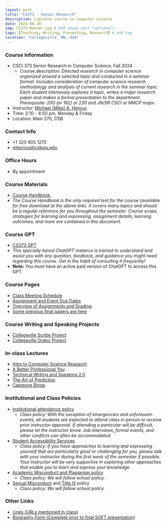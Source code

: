 ```yaml
---
layout: post
title: "CS373 - Senior Research"
description: Capstone course in Computer Science
date: 2024-08-19
img: CS373-Banner.jpg # Add image post (optional)
tags: [Teaching, Writing, Presenting, Research] # add tag
location: "Collegeville, MN, USA"
---
```


### Course Information
- CSCI 373 Senior Research in Computer Science, Fall 2024
    - Course description: *Directed research in computer science organized around a selected topic and conducted in a seminar format. Includes consideration of computer science research methodology and analysis of current research in the seminar topic. Each student intensively explores a topic, writes a major research paper and makes a formal presentation to the department. Prerequisite: 200 (or 162) or 230 and JN/SR CSCI or NMCP major.*
- Instructor: [Michael (Mike) A. Heroux](https://maherou.github.io)
- Time: 2:10 - 4:50 pm, Monday & Friday
- Location: Main 270, CSB

### Contact Info
- +1 320 905 1275
- <mheroux@csbsju.edu>

### Office Hours
- By appointment

### Course Materials
- [Course Handbook.](../files/CS373/CSCI373CourseHandbookLatestEdition.pdf)
 - *The Course Handbook is the only required text for the course (available for free download at the above link).  It covers many topics and should be a regular reference for you throughout the semester.  Course scope, strategies for learning and expressing, assignment details, learning outcomes, and more are contained in this document.*

### Course GPT
- [CS373 GPT](https://chat.openai.com/g/g-0m35Mzndc-cs-capstone-course-companion)
 - *This specially-tuned ChatGPT instance is trained to understand and assist you with any question, feedback, and guidance you might need regarding this course.  Get in the habit of consulting it frequently!*
 - **Note:** You must have an active paid version of ChatGPT to access this GPT.

### Course Pages
- [Class Meeting Schedule](../files/CS373/2024-Fall-Class-Meeting-Schedule)
- [Assignment and Event Due Dates](../files/CS373/2024-Fall-Class-Assignment-Due-Dates)
- [Overview of Assignments and Grading](../files/CS373/Overview-of-Assignments-and-Grading)
- [Some previous final papers are here](../files/CS373/SamplePapers/SOTFPaperList)

### Course Writing and Speaking Projects
- [Collegeville Scribe Project](https://collegeville.github.io/Scribe) 
- [Collegeville Orator Project](https://collegeville.github.io/Orator) 

### In-class Lectures
- [Intro to Computer Science Research](../files/CS373/IntroToCompSciResearch.pdf)
- [A Better Professional You](../files/CS373/BetterYou.pdf)
- [Technical Writing and Speaking 2.0](../files/CS373/TechWritingSpeaking2.0.pdf)
- [The Art of Prediction](../files/CS373/TheArtOfPrediction.pdf)
- [Capstone Bingo](../files/CS373/Bingo/Capstone-Bingo)

### Institutional and Class Policies
- [Institutional attendance policy](https://catalog.csbsju.edu/catalog/)
  - *Class policy: With the exception of emergencies and unforeseen events, all students are expected to attend class in person or receive prior instructor approval.  If attending a particular will be difficult, please let the instructor know.  Job interviews, formal events, and other conflicts can often be accommodated.*
- [Student Accessibility Services](https://www.csbsju.edu/student-accessibility-services/faculty-and-staff-resources)
  - *Class policy: If you have approaches to learning and expressing yourself that are particularly good or challenging for you, please talk with your instructor during the first week of the semester if possible.  Your instructor will be very supportive in exploring other approaches that enable you to learn and express your knowledge.*
- [Academic Misconduct and Plagiarism policy](https://catalog.csbsju.edu/catalog/)
  - *Class policy: We will follow school policy.*
- [Sexual Misconduct](https://www.csbsju.edu/title-ix/policy-and-reporting) and [Title IX](https://www.csbsju.edu/title-ix) policy
  - *Class policy: We will follow school policy.*


### Other Links
- [Links (URLs mentioned in class)](../files/CS373/CS373-Links)
- [Biography Form (Complete prior to final SOFT presentation)](https://forms.gle/igrpRtR8UTNM3LJg6)
